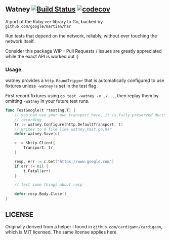 Watney [![Build Status](https://travis-ci.org/fortytw2/watney.svg?branch=master)](https://travis-ci.org/fortytw2/watney) [![codecov](https://codecov.io/gh/fortytw2/watney/branch/master/graph/badge.svg)](https://codecov.io/gh/fortytw2/watney)
------

A port of the Ruby `vcr` library to Go, backed by `github.com/google/martian/har`

Run tests that depend on the network, reliably, without ever touching the
network itself.

Consider this package WIP - Pull Requests / Issues are greatly appreciated
while the exact API is worked out :)

### Usage

watney provides a `http.RoundTripper` that is automatically configured to use
fixtures unless `-watney` is set in the test flag.

First record fixtures using `go test -watney -v ./...`, then replay them by
omitting `-watney` in your future test runs.

```go
func TestGoogle(t *testing.T) {
    // you can use your own transport here, it is fully preserved during
    // recording
	tr := watney.Configure(http.DefaultTransport, t)
    // writes to a file like watney_test.go.har
    defer watney.Save(c)

	c := &http.Client{
		Transport: tr,
	}

	resp, err := c.Get("https://www.google.com")
	if err != nil {
		t.Fatal(err)
	}

    // test some things about resp

	defer resp.Body.Close()
}
```

LICENSE
------

Originally derived from a helper I found in `github.com/cardigann/cardigann`,
which is MIT licensed. The same license applies here

